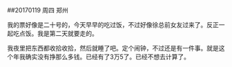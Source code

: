 ##20170119   周四   郑州

我的票好像是二十号的，今天早早的吃过饭，不过好像徐总前女友过来了。反正一起吃点饭。我是第二天就要走的。

我夜里把东西都收拾收拾，然后就睡了吧。定个闹钟，不过还是有一件事。就是这个年我确实没有挣那么多钱。已经有了3万5了。已经不想去计算了。

